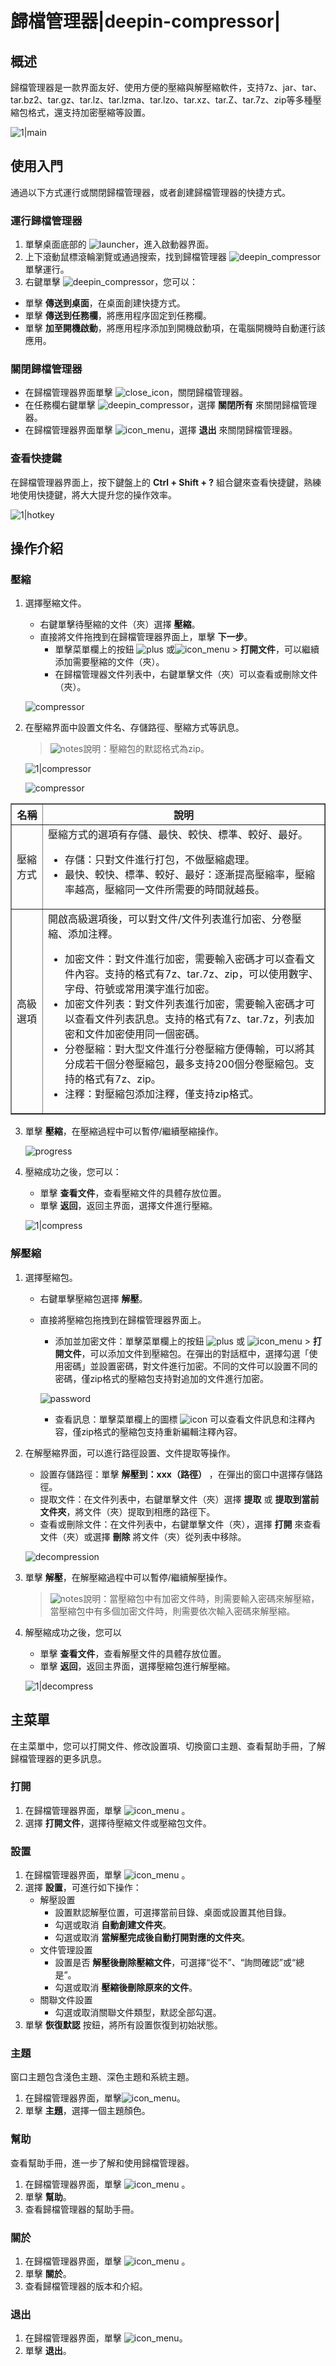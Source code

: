 # 歸檔管理器|deepin-compressor|

## 概述


歸檔管理器是一款界面友好、使用方便的壓縮與解壓縮軟件，支持7z、jar、tar、tar.bz2、tar.gz、tar.lz、tar.lzma、tar.lzo、tar.xz、tar.Z、tar.7z、zip等多種壓縮包格式，還支持加密壓縮等設置。

![1|main](fig/main.png)



## 使用入門

通過以下方式運行或關閉歸檔管理器，或者創建歸檔管理器的快捷方式。

### 運行歸檔管理器

1. 單擊桌面底部的 ![launcher](../common/deepin_launcher.svg)，進入啟動器界面。
2. 上下滾動鼠標滾輪瀏覽或通過搜索，找到歸檔管理器 ![deepin_compressor](../common/deepin_compressor.svg)單擊運行。
3. 右鍵單擊 ![deepin_compressor](../common/deepin_compressor.svg)，您可以：
 - 單擊 **傳送到桌面**，在桌面創建快捷方式。
 - 單擊 **傳送到任務欄**，將應用程序固定到任務欄。
 - 單擊 **加至開機啟動**，將應用程序添加到開機啟動項，在電腦開機時自動運行該應用。


### 關閉歸檔管理器

- 在歸檔管理器界面單擊  ![close_icon](../common/close_icon.svg)，關閉歸檔管理器。
- 在任務欄右鍵單擊 ![deepin_compressor](../common/deepin_compressor.svg)，選擇 **關閉所有** 來關閉歸檔管理器。
- 在歸檔管理器界面單擊 ![icon_menu](../common/icon_menu.svg)，選擇 **退出** 來關閉歸檔管理器。

### 查看快捷鍵

在歸檔管理器界面上，按下鍵盤上的 **Ctrl + Shift + ?** 組合鍵來查看快捷鍵，熟練地使用快捷鍵，將大大提升您的操作效率。

![1|hotkey](fig/hotkey.png)

## 操作介紹

### 壓縮
1. 選擇壓縮文件。

   + 右鍵單擊待壓縮的文件（夾）選擇 **壓縮**。
   + 直接將文件拖拽到在歸檔管理器界面上，單擊 **下一步**。
      - 單擊菜單欄上的按鈕 ![plus](../common/icon_plus.svg) 或![icon_menu](../common/icon_menu.svg) > **打開文件**，可以繼續添加需要壓縮的文件（夾）。
      - 在歸檔管理器文件列表中，右鍵單擊文件（夾）可以查看或刪除文件（夾）。

   ![compressor](fig/compress_add.png)


2. 在壓縮界面中設置文件名、存儲路徑、壓縮方式等訊息。
   > ![notes](../common/notes.svg)說明：壓縮包的默認格式為zip。

   ![1|compressor](fig/compressfile1.png)
   
   ![compressor](fig/compressfile2.png)
<table border="1">
   <tr>
    <th>名稱</th>
 <th>說明 </th>
</tr>
   <tr>
    <td>壓縮方式</td>
    <td>壓縮方式的選項有存儲、最快、較快、標準、較好、最好。
      <ul>
          <li>存儲：只對文件進行打包，不做壓縮處理。</li>
          <li>最快、較快、標準、較好、最好：逐漸提高壓縮率，壓縮率越高，壓縮同一文件所需要的時間就越長。</li>
      </ul>
 </td>
</tr>
   <tr>
    <td>高級選項</td>
    <td>開啟高級選項後，可以對文件/文件列表進行加密、分卷壓縮、添加注釋。
    <ul>
          <li>加密文件：對文件進行加密，需要輸入密碼才可以查看文件內容。支持的格式有7z、tar.7z、zip，可以使用數字、字母、符號或常用漢字進行加密。</li>
          <li>加密文件列表：對文件列表進行加密，需要輸入密碼才可以查看文件列表訊息。支持的格式有7z、tar.7z，列表加密和文件加密使用同一個密碼。</li>
          <li>分卷壓縮：對大型文件進行分卷壓縮方便傳輸，可以將其分成若干個分卷壓縮包，最多支持200個分卷壓縮包。支持的格式有7z、zip。</li>
          <li>注釋：對壓縮包添加注釋，僅支持zip格式。</li>
      </ul>
 </td>
   </tr>
   </table>


3. 單擊 **壓縮**，在壓縮過程中可以暫停/繼續壓縮操作。

   ![progress](fig/progress.png)

4. 壓縮成功之後，您可以：
   - 單擊 **查看文件**，查看壓縮文件的具體存放位置。
   - 單擊 **返回**，返回主界面，選擇文件進行壓縮。
   
   ![1|compress](fig/compress_success.png)

### 解壓縮

1. 選擇壓縮包。

   + 右鍵單擊壓縮包選擇 **解壓**。
   + 直接將壓縮包拖拽到在歸檔管理器界面上。
      - 添加並加密文件：單擊菜單欄上的按鈕 ![plus](../common/icon_plus.svg) 或 ![icon_menu](../common/icon_menu.svg) > **打開文件**，可以添加文件到壓縮包。在彈出的對話框中，選擇勾選「使用密碼」並設置密碼，對文件進行加密。不同的文件可以設置不同的密碼，僅zip格式的壓縮包支持對追加的文件進行加密。
      
      ![password](fig/password.png)

      - 查看訊息：單擊菜單欄上的圖標 ![icon](fig/annotation.png) 可以查看文件訊息和注釋內容，僅zip格式的壓縮包支持重新編輯注釋內容。

2. 在解壓縮界面，可以進行路徑設置、文件提取等操作。
   - 設置存儲路徑：單擊 **解壓到：xxx（路徑）** ，在彈出的窗口中選擇存儲路徑。
   - 提取文件：在文件列表中，右鍵單擊文件（夾）選擇 **提取** 或 **提取到當前文件夾**，將文件（夾）提取到相應的路徑下。
   - 查看或刪除文件：在文件列表中，右鍵單擊文件（夾），選擇 **打開** 來查看文件（夾）或選擇 **刪除** 將文件（夾）從列表中移除。

   ![decompression](fig/extract.png)

3. 單擊 **解壓**，在解壓縮過程中可以暫停/繼續解壓操作。

   > ![notes](../common/notes.svg)說明：當壓縮包中有加密文件時，則需要輸入密碼來解壓縮，當壓縮包中有多個加密文件時，則需要依次輸入密碼來解壓縮。

4. 解壓縮成功之後，您可以
   - 單擊 **查看文件**，查看解壓文件的具體存放位置。
   - 單擊 **返回**，返回主界面，選擇壓縮包進行解壓縮。

   ![1|decompress](fig/decompress_success.png)

## 主菜單

在主菜單中，您可以打開文件、修改設置項、切換窗口主題、查看幫助手冊，了解歸檔管理器的更多訊息。

### 打開
1. 在歸檔管理器界面，單擊  ![icon_menu](../common/icon_menu.svg) 。
2. 選擇 **打開文件**，選擇待壓縮文件或壓縮包文件。

### 設置

1. 在歸檔管理器界面，單擊  ![icon_menu](../common/icon_menu.svg) 。
2. 選擇 **設置**，可進行如下操作：
   - 解壓設置
     + 設置默認解壓位置，可選擇當前目錄、桌面或設置其他目錄。
     + 勾選或取消 **自動創建文件夾**。
     + 勾選或取消 **當解壓完成後自動打開對應的文件夾**。
   - 文件管理設置
     + 設置是否 **解壓後刪除壓縮文件**，可選擇“從不”、“詢問確認”或“總是”。
     + 勾選或取消 **壓縮後刪除原來的文件**。
   - 關聯文件設置
     + 勾選或取消關聯文件類型，默認全部勾選。
3. 單擊 **恢復默認** 按鈕，將所有設置恢復到初始狀態。


### 主題

窗口主題包含淺色主題、深色主題和系統主題。

1. 在歸檔管理器界面，單擊![icon_menu](../common/icon_menu.svg)。
2. 單擊 **主題**，選擇一個主題顏色。

### 幫助

查看幫助手冊，進一步了解和使用歸檔管理器。

1. 在歸檔管理器界面，單擊  ![icon_menu](../common/icon_menu.svg) 。
2. 單擊 **幫助**。
3. 查看歸檔管理器的幫助手冊。


### 關於

1. 在歸檔管理器界面，單擊  ![icon_menu](../common/icon_menu.svg) 。
2. 單擊 **關於**。
3. 查看歸檔管理器的版本和介紹。

### 退出

1. 在歸檔管理器界面，單擊 ![icon_menu](../common/icon_menu.svg)。
2. 單擊 **退出**。
